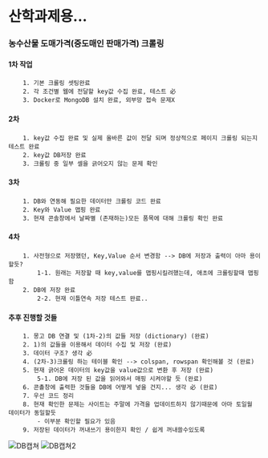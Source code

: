 # 산학과제용...

### **농수산물 도매가격**(**중도매인 판매가격**) 크롤링

#### 1차 작업

        1. 기본 크롤링 셋팅완료
        2. 각 조건별 웹에 전달할 key값 수집 완료, 테스트 必
        3. Docker로 MongoDB 설치 완료, 외부망 접속 문제X

#### 2차

        1. key값 수집 완료 및 실제 올바른 값이 전달 되며 정상적으로 페이지 크롤링 되는지 테스트 완료
        2. key값 DB저장 완료
        3. 크롤링 중 일부 셀을 긁어오지 않는 문제 확인 

#### 3차

        1. DB와 연동해 필요한 데이터만 크롤링 코드 완료
        2. Key와 Value 맵핑 완료
        3. 현재 콘솔창에서 날짜별 (존재하는)모든 품목에 대해 크롤링 확인 완료


#### 4차

        1. 사전형으로 저장했던, Key,Value 순서 변경함 --> DB에 저장과 출력이 아마 용이할듯?
            1-1. 원래는 저장할 때 key,value를 맵핑시킬려했는데, 애초에 크롤링할때 맵핑함
        2. DB에 저장 완료
            2-2. 현재 이틀연속 저장 테스트 완료..

#### 추후 진행할 것들

        1. 몽고 DB 연결 및 (1차-2)의 값들 저장 (dictionary) (완료) 
        2. 1)의 값들을 이용해서 데이터 수집 및 저장 (완료)
        3. 데이터 구조? 생각 必
        4. (2차-3)크롤링 하는 테이블 확인 --> colspan, rowspan 확인해볼 것 (완료)
        5. 현재 긁어온 데이터의 key값을 value값으로 변환 후 저장 (완료)
            5-1. DB에 저장 된 값을 읽어와서 매핑 시켜야할 듯 (완료)
        6. 콘촐창에 출력한 것들을 DB에 어떻게 넣을 건지... 생각 必 (완료)
        7. 우선 코드 정리
        8. 현재 확인한 문제는 사이트는 주말에 가격을 업데이트하지 않기때문에 아마 토일월 데이터가 동일할듯
            - 이부분 확인할 필요가 있음
        9. 저장된 데이터가 꺼내쓰기 용이한지 확인 / 쉽게 꺼내쓸수있도록

![DB캡쳐](https://user-images.githubusercontent.com/2025813/104085997-3a80f000-5297-11eb-95fc-3e181c57076a.png)
![DB캡쳐2](https://user-images.githubusercontent.com/2025813/104310790-a4a7c800-5517-11eb-9184-a1e3703ebdeb.png)

